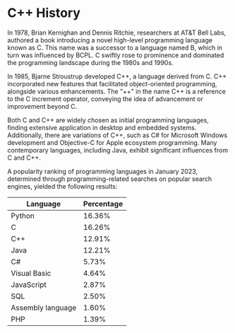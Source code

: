 # C++ History

In 1978, Brian Kernighan and Dennis Ritchie, researchers at AT&T Bell Labs, authored a book introducing a novel high-level programming language known as C. This name was a successor to a language named B, which in turn was influenced by BCPL. C swiftly rose to prominence and dominated the programming landscape during the 1980s and 1990s.

In 1985, Bjarne Stroustrup developed C++, a language derived from C. C++ incorporated new features that facilitated object-oriented programming, alongside various enhancements. The "++" in the name C++ is a reference to the C increment operator, conveying the idea of advancement or improvement beyond C.

Both C and C++ are widely chosen as initial programming languages, finding extensive application in desktop and embedded systems. Additionally, there are variations of C++, such as C# for Microsoft Windows development and Objective-C for Apple ecosystem programming. Many contemporary languages, including Java, exhibit significant influences from C and C++.

A popularity ranking of programming languages in January 2023, determined through programming-related searches on popular search engines, yielded the following results: 

| Language          | Percentage |
|-------------------|------------|
| Python            | 16.36%     |
| C                 | 16.26%     |
| C++               | 12.91%     |
| Java              | 12.21%     |
| C#                | 5.73%      |
| Visual Basic      | 4.64%      |
| JavaScript        | 2.87%      |
| SQL               | 2.50%      |
| Assembly language | 1.60%      |
| PHP               | 1.39%      |
